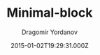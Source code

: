 ---
title: Minimal-block
github: https://github.com/drvy/minimal-block
demo: https://blog.drvy.net/minimal-block/
author: Dragomir Yordanov
ssg:
  - Jekyll
cms:
  - No Cms
date: 2015-01-02T19:29:31.000Z
description: A minimalistic, responsive and friendly Jekyllrb theme.
stale: true
draft: true
---